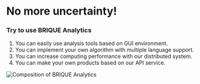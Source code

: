 # No more uncertainty!

### Try to use BRIQUE Analytics
1. You can easily use analysis tools based on GUI environment.
2. You can implement your own algorithm with multiple language support.
3. You can increase computing performance with our distributed system.
4. You can make your own products based on our API service.


![Composition of BRIQUE Analytics](https://github.com/dsg-brique/dsg-brique.github.io/edit/master/brique_analytics/ba_composition.png)
